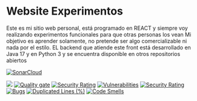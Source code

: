 # Website Experimentos
Este es mi sitio web personal, está programado en REACT y siempre voy realizando experimentos funcionales para que otras personas los vean
Mi objetivo es aprender solamente, no pretende ser algo comercializable ni nada por el estilo. 
EL backend que atiende este front está desarrollado en Java 17 y en Python 3  y se encuentra disponible en otros repositorios abiertos

[![SonarCloud](https://sonarcloud.io/images/project_badges/sonarcloud-black.svg)](https://sonarcloud.io/summary/new_code?id=jonnattangc_py-server)


![](https://img.shields.io/twitter/url?style=social&url=https%3A%2F%2Ftwitter.com%2Fjonnattan)
[![Quality gate](https://sonarcloud.io/api/project_badges/quality_gate?project=jonnattangc_website)](https://sonarcloud.io/summary/new_code?id=jonnattangc_website)
[![Security Rating](https://sonarcloud.io/api/project_badges/measure?project=jonnattangc_websiter&metric=security_rating)](https://sonarcloud.io/summary/new_code?id=jonnattangc_website)
[![Vulnerabilities](https://sonarcloud.io/api/project_badges/measure?project=jonnattangc_website&metric=vulnerabilities)](https://sonarcloud.io/summary/new_code?id=jonnattangc_website)
[![Security Rating](https://sonarcloud.io/api/project_badges/measure?project=jonnattangc_website&metric=security_rating)](https://sonarcloud.io/summary/new_code?id=jonnattangc_website)
[![Bugs](https://sonarcloud.io/api/project_badges/measure?project=jonnattangc_website&metric=bugs)](https://sonarcloud.io/summary/new_code?id=jonnattangc_website)
[![Duplicated Lines (%)](https://sonarcloud.io/api/project_badges/measure?project=jonnattangc_website&metric=duplicated_lines_density)](https://sonarcloud.io/summary/new_code?id=jonnattangc_website)
[![Code Smells](https://sonarcloud.io/api/project_badges/measure?project=jonnattangc_websiter&metric=code_smells)](https://sonarcloud.io/summary/new_code?id=jonnattangc_website)
